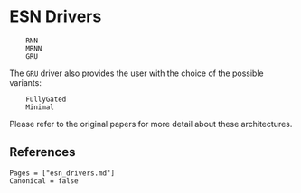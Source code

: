 # ESN Drivers

```@docs
    RNN
    MRNN
    GRU
```

The `GRU` driver also provides the user with the choice of the possible variants:

```@docs
    FullyGated
    Minimal
```

Please refer to the original papers for more detail about these architectures.

## References

```@bibliography
Pages = ["esn_drivers.md"]
Canonical = false
```
